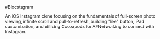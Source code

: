 #Blocstagram

An iOS Instagram clone focusing on the fundamentals of full-screen photo viewing, infinite scroll and pull-to-refresh, building "like" button, iPad customization, and utilizing Cocoapods for AFNetworking to connect with Instagram.


